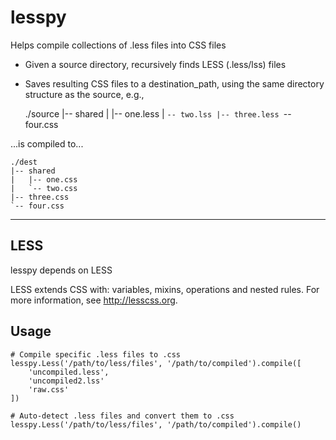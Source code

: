 lesspy
======
Helps compile collections of .less files into CSS files

* Given a source directory, recursively finds LESS (.less/lss) files
* Saves resulting CSS files to a destination_path, using the same
  directory structure as the source, e.g.,

    ./source
    |-- shared
    |   |-- one.less
    |   `-- two.lss
    |-- three.less
    `-- four.css

...is compiled to...

    ./dest
    |-- shared
    |   |-- one.css
    |   `-- two.css
    |-- three.css
    `-- four.css

---

LESS
----
lesspy depends on LESS

LESS extends CSS with: variables, mixins, operations and nested rules. For more information, see http://lesscss.org.

Usage
-----

    # Compile specific .less files to .css
    lesspy.Less('/path/to/less/files', '/path/to/compiled').compile([
        'uncompiled.less',
        'uncompiled2.lss'
        'raw.css'
    ])

    # Auto-detect .less files and convert them to .css
    lesspy.Less('/path/to/less/files', '/path/to/compiled').compile()
